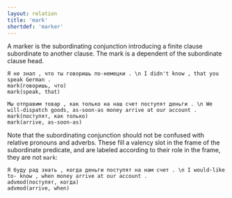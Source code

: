 ```yaml
---
layout: relation
title: 'mark'
shortdef: 'marker'
---
```


A marker is the subordinating conjunction introducing a finite clause subordinate to another clause.
The mark is a dependent of the subordinate clause head.

~~~ sdparse
Я не знал , что ты говоришь по-немецки . \n I didn't know , that you speak German .
mark(говоришь, что)
mark(speak, that)
~~~

~~~ sdparse
Мы отправим товар , как только на наш счет поступят деньги . \n We will-dispatch goods, as-soon-as money arrive at our account .
mark(поступят, как только)
mark(arrive, as-soon-as)
~~~

Note that the subordinating conjunction should not be confused with relative pronouns and adverbs.
These fill a valency slot in the frame of the subordinate predicate,
and are labeled according to their role in the frame, they are not `mark`:

~~~ sdparse
Я буду рад знать , когда деньги поступят на нам счет . \n I would-like to- know , when money arrive at our account .
advmod(поступят, когда)
advmod(arrive, when)
~~~


